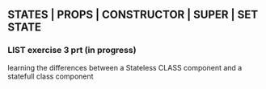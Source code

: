 ## STATES | PROPS | CONSTRUCTOR | SUPER | SET STATE

### LIST exercise 3 prt (in progress)

<p> learning the differences between a Stateless CLASS component and a statefull class component  </p>
